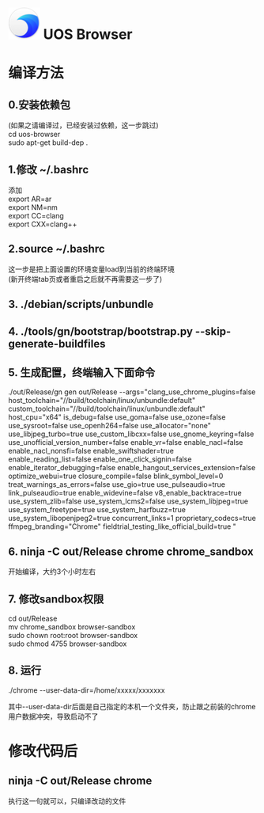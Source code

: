 # ![Logo](chrome/app/theme/chromium/product_logo_64.png) UOS Browser

# 编译方法

## 0.安装依赖包 
(如果之请编译过，已经安装过依赖，这一步跳过)  
cd uos-browser  
sudo apt-get build-dep .

## 1.修改 ~/.bashrc
添加  
export AR=ar  
export NM=nm  
export CC=clang  
export CXX=clang++

## 2.source ~/.bashrc
这一步是把上面设置的环境变量load到当前的终端环境  
(新开终端tab页或者重启之后就不再需要这一步了)

## 3. ./debian/scripts/unbundle

## 4. ./tools/gn/bootstrap/bootstrap.py --skip-generate-buildfiles

## 5. 生成配置，终端输入下面命令
./out/Release/gn gen out/Release --args="clang_use_chrome_plugins=false host_toolchain=\"//build/toolchain/linux/unbundle:default\" custom_toolchain=\"//build/toolchain/linux/unbundle:default\" host_cpu=\"x64\" is_debug=false use_goma=false use_ozone=false use_sysroot=false use_openh264=false use_allocator=\"none\" use_libjpeg_turbo=true use_custom_libcxx=false use_gnome_keyring=false use_unofficial_version_number=false enable_vr=false enable_nacl=false enable_nacl_nonsfi=false enable_swiftshader=true enable_reading_list=false enable_one_click_signin=false enable_iterator_debugging=false enable_hangout_services_extension=false optimize_webui=true closure_compile=false blink_symbol_level=0 treat_warnings_as_errors=false  use_gio=true use_pulseaudio=true link_pulseaudio=true enable_widevine=false v8_enable_backtrace=true use_system_zlib=false use_system_lcms2=false use_system_libjpeg=true use_system_freetype=true use_system_harfbuzz=true use_system_libopenjpeg2=true concurrent_links=1 proprietary_codecs=true ffmpeg_branding=\"Chrome\" fieldtrial_testing_like_official_build=true "

## 6. ninja -C out/Release chrome chrome_sandbox
开始编译，大约3个小时左右

## 7. 修改sandbox权限
cd out/Release  
mv chrome_sandbox browser-sandbox  
sudo chown root:root browser-sandbox  
sudo chmod 4755 browser-sandbox  

## 8. 运行
./chrome --user-data-dir=/home/xxxxx/xxxxxxx

其中--user-data-dir后面是自己指定的本机一个文件夹，防止跟之前装的chrome用户数据冲突，导致启动不了

# 修改代码后

## ninja -C out/Release chrome  
执行这一句就可以，只编译改动的文件

